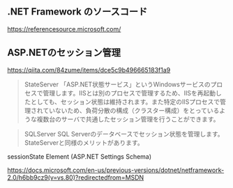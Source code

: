 ## .NET Framework のソースコード

https://referencesource.microsoft.com/

## ASP.NETのセッション管理

https://qiita.com/84zume/items/dce5c9b496665183f1a9

> StateServer	「ASP.NET状態サービス」というWindowsサービスのプロセスで管理します。IISとは別のプロセスで管理するため、IISを再起動したとしても、セッション状態は維持されます。また特定のIISプロセスで管理されていないため、負荷分散の構成（クラスター構成）をとっているような複数台のサーバで共通したセッション管理を行うことができます。

> SQLServer	SQL Serverのデータベースでセッション状態を管理します。StateServerと同様のメリットがあります。


sessionState Element (ASP.NET Settings Schema)

https://docs.microsoft.com/en-us/previous-versions/dotnet/netframework-2.0/h6bb9cz9(v=vs.80)?redirectedfrom=MSDN

